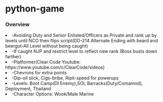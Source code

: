 # python-game


<h3>Overview</h3>
<li>-Avoiding Duty and Senior Enlisted/Officers as Private and rank up by levels until NCO then flips script(DD-214 Alternate Ending with beard and beergut-All Level without being caught)</li>
<li>-If caught NJP and restrict level to reflect new rank (Boss busts down farther)</li>
<li>-Platformer(Clear Code Youtube: https://www.youtube.com/c/ClearCode/videos) </li>
<li>-Chevrons for extra points</li>
<li>-Dip-oil slick, Cigs-bribe, Ripit-speed for powerups</li>
<li>-Levels: Boot Camp(DI Enemy),SOI, Barracks(Duty/Comamnd), Deployment,  Thailand</li>
<li>-Character Options: Wook/Male Marine</li>
